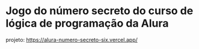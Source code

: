 # Jogo do número secreto do curso de lógica de programação da Alura

projeto: https://alura-numero-secreto-six.vercel.app/
